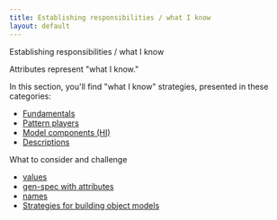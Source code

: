 ```yaml
---
title: Establishing responsibilities / what I know
layout: default
---
```




Establishing responsibilities / what I know

Attributes represent &quot;what I know.&quot;

In this section, you'll find &quot;what I know&quot; strategies, presented in these
categories:
*  [Fundamentals](./fundamentals-(what-i-know).html) 
*  [Pattern players](./pattern-players-(what-i-know).html) 
*  [Model components (HI)](./model-components-hi-(what-i-know).html) 
*  [Descriptions](./descriptions-(what-i-know).html) 

What to consider and challenge
*  [values](./what-to-consider-and-challenge-(what-i-know)-values.html) 
*  [gen-spec with attributes](./what-to-consider-and-challenge-gen-spec-with-attributes-(what-i-know).html) 
*  [names](./what-to-consider-and-challenge-(what-i-know)-names.html) 
*  [Strategies for building object models](./strategies-for-building-object-models.html) 

